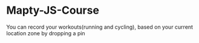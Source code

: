 # Mapty-JS-Course
You can record your workouts(running and cycling), based on your current location zone by dropping a pin 
